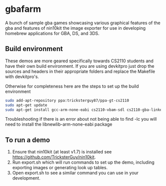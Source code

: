 # gbafarm
A bunch of sample gba games showcasing various graphical features of the gba and features of nin10kit the image exporter for use in developing homebrew applications for GBA, DS, and 3DS.

## Build environment
These demos are more geared specifically towards CS2110 students and have their own build environment.
If you are using devkitpro just drop the sources and headers in their appropriate folders and replace the Makefile with devkitpro's.

Otherwise for completeness here are the steps to set up the build environment

```bash
sudo add-apt-repository ppa:tricksterguy87/ppa-gt-cs2110
sudo apt-get update
sudo apt-get install gcc-arm-none-eabi cs2110-vbam-sdl cs2110-gba-linker-script nin10kit
```

Troubleshooting if there is an error about not being able to find -lc you will need to install the libnewlib-arm-none-eabi package

## To run a demo
1. Ensure that nin10kit (at least v1.7) is installed see https://github.com/TricksterGuy/nin10kit.
2. Run export.sh which will run commands to set up the demo, including exporting images or generating look up tables.
3. Open export.sh to see a similar command you can use in your development.

